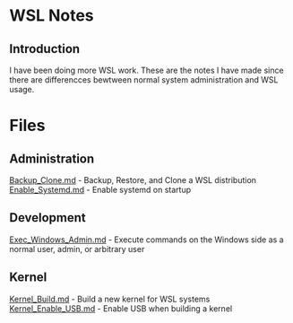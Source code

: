 # WSL Notes
## Introduction
I have been doing more WSL work.  These are the notes I have made since there are differencces bewtween normal system administration and WSL usage.

# Files
## Administration
[Backup_Clone.md](Backup_Clone.md) - Backup, Restore, and Clone a WSL distribution
[Enable_Systemd.md](Enable_Systemd.md) - Enable systemd on startup

## Development
[Exec_Windows_Admin.md](Exec_Windows_Admin.md) - Execute commands on the Windows side as a normal user, admin, or arbitrary user

## Kernel
[Kernel_Build.md](Kernel_Build.md) - Build a new kernel for WSL systems  
[Kernel_Enable_USB.md](Kernel_Enable_USB.md) - Enable USB when building a kernel  
